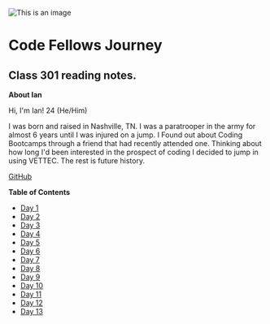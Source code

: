 ![This is an image](https://funvizeo.com/media/thumbs/82172d4f763cbf49/hacking-in-progress-memes-4e1fb5ee99dafe08-f6fe178da0393eb0.jpg)
# Code Fellows Journey
## Class 301 reading notes.
**About Ian**

Hi, I'm Ian! 24 (He/Him)

I was born and raised in Nashville, TN. I was a paratrooper in the army for almost 6 years until I was injured on a jump. I Found out about Coding Bootcamps through a friend that had recently attended one. Thinking about how long I'd been interested in the prospect of coding I decided to jump in using VETTEC. The rest is future history.

[GitHub](https://github.com/IanMcshoe)

**Table of Contents**

- [Day 1](Day-1.md)
- [Day 2](Day-2.md)
- [Day 3](Day-3.md)
- [Day 4](Day-4.md)
- [Day 5](Day-5.md)
- [Day 6](Day-6.md)
- [Day 7](Day-7.md)
- [Day 8](Day-8.md)
- [Day 9](Day-9.md)
- [Day 10](Day-10.md)
- [Day 11](Day-11.md)
- [Day 12](Day-12.md)
- [Day 13](Day-13.md)
